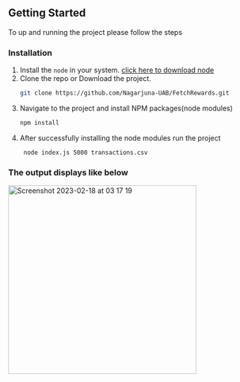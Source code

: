 ## Getting Started
To up and running the project please follow the steps


### Installation

1. Install the `node` in your system. [click here to download node](https://nodejs.org/en/download/)
2. Clone the repo or Download the project.
   ```sh
   git clone https://github.com/Nagarjuna-UAB/FetchRewards.git
   ```
3. Navigate to the project and install NPM packages(node modules)
   ```sh
   npm install
   ```
4. After successfully installing the node modules run the project
   ```
    node index.js 5000 transactions.csv
   ```

### The output displays like below
<img width="380" alt="Screenshot 2023-02-18 at 03 17 19" src="https://user-images.githubusercontent.com/27946024/219852376-a2544424-acff-4732-bdec-4ad96babce50.png">
